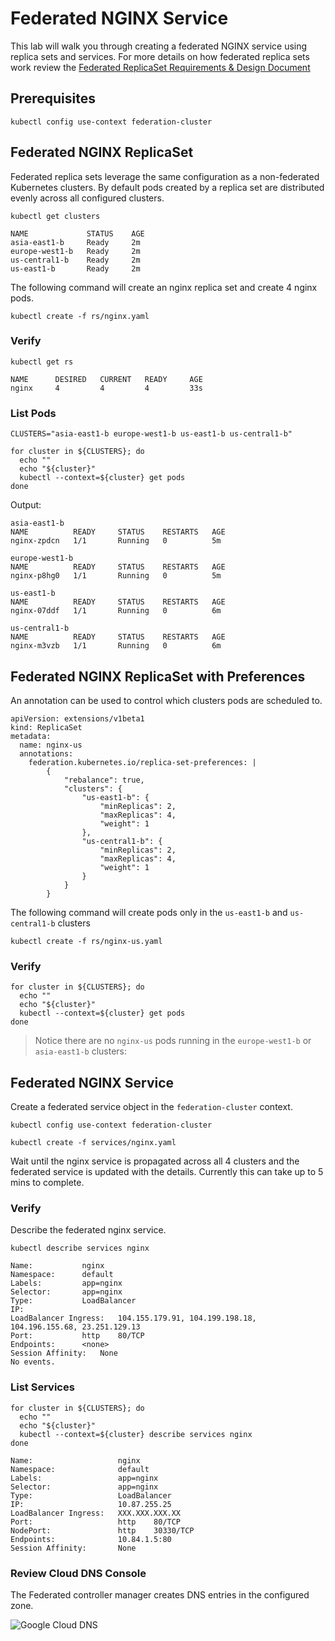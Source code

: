 # Federated NGINX Service

This lab will walk you through creating a federated NGINX service using replica sets and services. For more details on how federated replica sets work review the [Federated ReplicaSet Requirements & Design Document](https://docs.google.com/a/google.com/document/d/1C1HEHQ1fwWtEhyl9JYu6wOiIUJffSmFmZgkGta4720I/edit?usp=sharing)

## Prerequisites

```
kubectl config use-context federation-cluster
```

## Federated NGINX ReplicaSet

Federated replica sets leverage the same configuration as a non-federated Kubernetes clusters. By default pods created by a replica set are distributed evenly across all configured clusters.

```
kubectl get clusters
```

```
NAME             STATUS    AGE
asia-east1-b     Ready     2m
europe-west1-b   Ready     2m
us-central1-b    Ready     2m
us-east1-b       Ready     2m
```

The following command will create an nginx replica set and create 4 nginx pods.

```
kubectl create -f rs/nginx.yaml
```

### Verify

```
kubectl get rs
```

```
NAME      DESIRED   CURRENT   READY     AGE
nginx     4         4         4         33s
```

### List Pods

```
CLUSTERS="asia-east1-b europe-west1-b us-east1-b us-central1-b"
```

```
for cluster in ${CLUSTERS}; do
  echo ""
  echo "${cluster}"
  kubectl --context=${cluster} get pods
done
```

Output:

```
asia-east1-b
NAME          READY     STATUS    RESTARTS   AGE
nginx-zpdcn   1/1       Running   0          5m

europe-west1-b
NAME          READY     STATUS    RESTARTS   AGE
nginx-p8hg0   1/1       Running   0          5m

us-east1-b
NAME          READY     STATUS    RESTARTS   AGE
nginx-07ddf   1/1       Running   0          6m

us-central1-b
NAME          READY     STATUS    RESTARTS   AGE
nginx-m3vzb   1/1       Running   0          6m
```

## Federated NGINX ReplicaSet with Preferences

An annotation can be used to control which clusters pods are scheduled to.

```
apiVersion: extensions/v1beta1
kind: ReplicaSet
metadata:
  name: nginx-us
  annotations:
    federation.kubernetes.io/replica-set-preferences: |
        {
            "rebalance": true,
            "clusters": {
                "us-east1-b": {
                    "minReplicas": 2,
                    "maxReplicas": 4,
                    "weight": 1
                },
                "us-central1-b": {
                    "minReplicas": 2,
                    "maxReplicas": 4,
                    "weight": 1
                }
            }
        }
```

The following command will create pods only in the `us-east1-b` and `us-central1-b` clusters

```
kubectl create -f rs/nginx-us.yaml
```

### Verify

```
for cluster in ${CLUSTERS}; do
  echo ""
  echo "${cluster}"
  kubectl --context=${cluster} get pods
done
```

> Notice there are no `nginx-us` pods running in the `europe-west1-b` or `asia-east1-b` clusters:


## Federated NGINX Service

Create a federated service object in the `federation-cluster` context.

```
kubectl config use-context federation-cluster
```

```
kubectl create -f services/nginx.yaml
```

Wait until the nginx service is propagated across all 4 clusters and the federated service is updated with the details. Currently this can take up to 5 mins to complete.

### Verify

Describe the federated nginx service.

```
kubectl describe services nginx
```

```
Name:			nginx
Namespace:		default
Labels:			app=nginx
Selector:		app=nginx
Type:			LoadBalancer
IP:			
LoadBalancer Ingress:	104.155.179.91, 104.199.198.18, 104.196.155.68, 23.251.129.13
Port:			http	80/TCP
Endpoints:		<none>
Session Affinity:	None
No events.
```

### List Services


```
for cluster in ${CLUSTERS}; do
  echo ""
  echo "${cluster}"
  kubectl --context=${cluster} describe services nginx
done
```

```
Name:                   nginx
Namespace:              default
Labels:                 app=nginx
Selector:               app=nginx
Type:                   LoadBalancer
IP:                     10.87.255.25
LoadBalancer Ingress:   XXX.XXX.XXX.XX
Port:                   http	80/TCP
NodePort:               http	30330/TCP
Endpoints:              10.84.1.5:80
Session Affinity:       None
```


### Review Cloud DNS Console

The Federated controller manager creates DNS entries in the configured zone.

![Google Cloud DNS](images/googledns.png)


